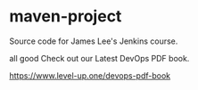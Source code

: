 # maven-project
Source code for James Lee's Jenkins course.

all good
Check out our Latest DevOps PDF book.

https://www.level-up.one/devops-pdf-book
